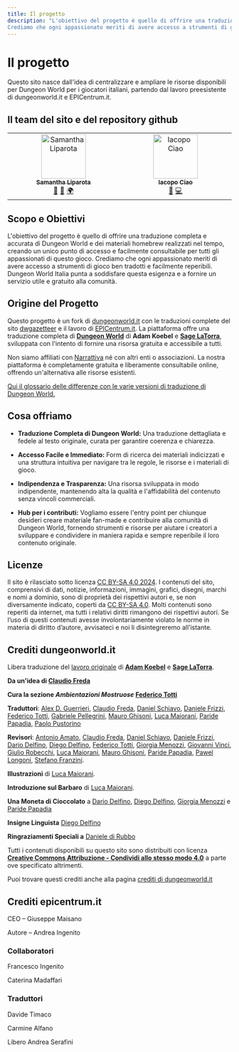 ```yaml
---
title: Il progetto
description: "L'obiettivo del progetto è quello di offrire una traduzione completa e accurata di Dungeon World e dei materiali homebrew realizzati nel tempo, creando un unico punto di accesso e facilmente consultabile per tutti gli appassionati di questo gioco.
Crediamo che ogni appassionato meriti di avere accesso a strumenti di gioco ben tradotti e facilmente reperibili. Dungeon World Italia punta a soddisfare questa esigenza e a fornire un servizio utile e gratuito alla comunità."
---
```


# Il progetto

Questo sito nasce dall'idea di centralizzare e ampliare le risorse
disponibili per Dungeon World per i giocatori italiani, partendo dal lavoro preesistente di dungeonworld.it e EPICentrum.it.

## Il team del sito e del repository github


<!-- ALL-CONTRIBUTORS-LIST:START - Do not remove or modify this section -->
<!-- prettier-ignore-start -->
<!-- markdownlint-disable -->
<table>
  <tbody>
    <tr>
      <td align="center" valign="top" width="14.28%"><a href="https://www.behance.net/sliparota"><img src="https://avatars.githubusercontent.com/u/113120713?v=4?s=100" width="100px;" alt="Samantha Liparota"/><br /><sub><b>Samantha Liparota</b></sub></a><br /><a href="#design-samlipa" title="Design">🎨</a> <a href="#review-samlipa" title="Reviewed Pull Requests">👀</a> <a href="#translation-samlipa" title="Translation">🌍</a></td>
      <td align="center" valign="top" width="14.28%"><a href="https://www.iacopociao.com"><img src="https://avatars.githubusercontent.com/u/6616184?v=4?s=100" width="100px;" alt="Iacopo Ciao"/><br /><sub><b>Iacopo Ciao</b></sub></a><br /><a href="#review-KernelPanic92" title="Reviewed Pull Requests">👀</a> <a href="#code-KernelPanic92" title="Code">💻</a></td>
    </tr>
  </tbody>
</table>

<!-- markdownlint-restore -->
<!-- prettier-ignore-end -->

<!-- ALL-CONTRIBUTORS-LIST:END -->

## Scopo e Obiettivi

L'obiettivo del progetto è quello di offrire una traduzione completa e accurata di Dungeon World e dei materiali homebrew realizzati nel tempo, creando un unico punto di accesso e facilmente consultabile per tutti gli appassionati di questo gioco.
Crediamo che ogni appassionato meriti di avere accesso a strumenti di gioco ben tradotti e facilmente reperibili. Dungeon World Italia punta a soddisfare questa esigenza e a fornire un servizio utile e gratuito alla comunità.

## Origine del Progetto
  
Questo progetto è un fork di [dungeonworld.it](https://www.dungeonworld.it) con le traduzioni complete del sito [dwgazetteer](https://www.book.dwgazetteer.com) e il lavoro di [EPICentrum.it](https://www.epicentrum.it).
La piattaforma offre una traduzione completa di **[Dungeon World](https://www.dungeonworld.com)** di **Adam Koebel** e **[Sage LaTorra](https://www.latorra.org)**, sviluppata con l'intento di fornire una risorsa gratuita e accessibile a tutti.

Non siamo affiliati con [Narrattiva](https://www.narrativa.it) né con altri enti o associazioni. La nostra piattaforma è completamente gratuita e liberamente consultabile online, offrendo un'alternativa alle risorse esistenti.

[Qui il glossario delle differenze con le varie versioni di traduzione di Dungeon World.](/altro/glossario-differenze)


## Cosa offriamo
    
- <b>Traduzione Completa di Dungeon World:</b> Una traduzione dettagliata e fedele al testo originale, curata per garantire coerenza e chiarezza.
        
- <b>Accesso Facile e Immediato:</b> Form di ricerca dei materiali indicizzati e una struttura intuitiva per navigare tra le regole, le risorse e i materiali di gioco.
- <b>Indipendenza e Trasparenza:</b> Una risorsa sviluppata in modo indipendente, mantenendo alta la qualità e l'affidabilità del contenuto senza vincoli commerciali.
- <b>Hub per i contributi:</b> Vogliamo essere l'entry point per chiunque desideri creare materiale fan-made e contribuire alla comunità di Dungeon World, fornendo strumenti e risorse per aiutare i creatori a sviluppare e condividere in maniera rapida e sempre reperibile il loro contenuto originale.

## Licenze

Il sito è rilasciato sotto licenza [CC BY-SA 4.0 2024](https://creativecommons.org/licenses/by-sa/4.0/deed.it).
I contenuti del sito, comprensivi di dati, notizie, informazioni, immagini, grafici, disegni, marchi e nomi a dominio, sono di proprietà dei rispettivi autori e, se non diversamente indicato, coperti da [CC BY-SA 4.0](https://creativecommons.org/licenses/by-sa/4.0/deed.it).
Molti contenuti sono reperiti da internet, ma tutti i relativi diritti rimangono dei rispettivi autori. Se l’uso di questi contenuti avesse involontariamente violato le norme in materia di diritto d’autore, avvisateci e noi li disintegreremo all’istante.

## Crediti dungeonworld.it

Libera traduzione del [lavoro originale](book.dwgazetteer.com) di **[Adam Koebel][adam]** e **[Sage LaTorra][sage]**.

**Da un'idea di [Claudio Freda][]**

**Cura la sezione _Ambientazioni Mostruose_ [Federico Totti][]**

**Traduttori**: [Alex D. Guerrieri][], [Claudio Freda][], [Daniel Schiavo][], [Daniele Frizzi][], [Federico Totti][], [Gabriele Pellegrini][], [Mauro Ghisoni][], [Luca Maiorani][], [Paride Papadia][], [Paolo Pustorino][]

**Revisori**: [Antonio Amato][], [Claudio Freda][], [Daniel Schiavo][], [Daniele Frizzi][], [Dario Delfino][], [Diego Delfino][], [Federico Totti][], [Giorgia Menozzi][], [Giovanni Vinci][], [Giulio Robecchi][], [Luca Maiorani][], [Mauro Ghisoni][], [Paride Papadia][], [Pawel Longoni][], [Stefano Franzini][].

**Illustrazioni** di [Luca Maiorani][].

**Introduzione sul Barbaro** di [Luca Maiorani][].

**Una Moneta di Cioccolato** a [Dario Delfino][], [Diego Delfino][], [Giorgia Menozzi][] e [Paride Papadia][]

**Insigne Linguista** [Diego Delfino][]

**Ringraziamenti Speciali a** [Daniele di Rubbo][]

Tutti i contenuti disponibili su questo sito sono distribuiti con licenza **[Creative Commons Attribuzione - Condividi allo stesso modo 4.0][cc]** a parte ove specificato altrimenti.

Puoi trovare questi crediti anche alla pagina [crediti di dungeonworld.it](https://dungeonworld.it/crediti)

[adam]: https://plus.google.com/112484087750169360510
[sage]: https://plus.google.com/117415966179711277938
[Alex D. Guerrieri]: https://plus.google.com/+AlexDGuerrieri/
[Antonio Amato]: https://plus.google.com/107667343404799785520
[Claudio Freda]: https://plus.google.com/112991578095647299350
[Daniel Schiavo]: https://www.facebook.com/daniel.schiavo.92
[Daniele Frizzi]: https://plus.google.com/+DanieleFrizzi
[Daniele di Rubbo]: https://plus.google.com/112507662527787769890
[Dario Delfino]: https://plus.google.com/105434214058733883957
[Diego Delfino]: https://plus.google.com/118033451148976345230
[Federico Totti]: https://plus.google.com/+FedericoTotti
[Gabriele Pellegrini]: https://www.facebook.com/gb.pellegrini
[Giorgia Menozzi]: https://plus.google.com/113383799827204001261
[Giovanni Vinci]: https://plus.google.com/107861607091405146379
[Giulio Robecchi]: https://plus.google.com/u/0/117946773352558942341
[Luca Maiorani]: https://plus.google.com/108007955567460306563
[Mauro Ghisoni]: https://plus.google.com/113536342334278411258
[Paride Papadia]: https://plus.google.com/100891656436184215243
[Paolo Pustorino]: https://github.com/stickgrinder
[Pawel Longoni]: https://plus.google.com/115757078838960100730
[Stefano Franzini]: https://www.facebook.com/stefano.v.franzini
[cc]: https://creativecommons.org/licenses/by-sa/4.0/deed.it

## Crediti epicentrum.it

CEO – Giuseppe Maisano

Autore – Andrea Ingenito

### Collaboratori

Francesco Ingenito

Caterina Madaffari

### Traduttori

Davide Timaco

Carmine Alfano

Libero Andrea Serafini